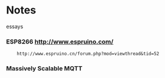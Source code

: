 # Notes
essays
### ESP8266  http://www.espruino.com/
		http://www.espruino.cn/forum.php?mod=viewthread&tid=52

		
###  Massively Scalable MQTT